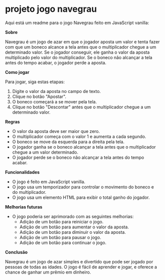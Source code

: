 
# projeto jogo navegrau

Aqui está um readme para o jogo Navegrau feito em JavaScript vanilla:

**Sobre**

Navegrau é um jogo de azar em que o jogador aposta um valor e tenta fazer com que um boneco alcance a tela antes que o multiplicador chegue a um determinado valor. Se o jogador conseguir, ele ganha o valor da aposta multiplicado pelo valor do multiplicador. Se o boneco não alcançar a tela antes do tempo acabar, o jogador perde a aposta.

**Como jogar**

Para jogar, siga estas etapas:

1. Digite o valor da aposta no campo de texto.
2. Clique no botão "Apostar".
3. O boneco começará a se mover pela tela.
4. Clique no botão "Descontar" antes que o multiplicador chegue a um determinado valor.

**Regras**

* O valor da aposta deve ser maior que zero.
* O multiplicador começa com o valor 1 e aumenta a cada segundo.
* O boneco se move da esquerda para a direita pela tela.
* O jogador ganha se o boneco alcançar a tela antes que o multiplicador chegue a um valor determinado.
* O jogador perde se o boneco não alcançar a tela antes do tempo acabar.

**Funcionalidades**

* O jogo é feito em JavaScript vanilla.
* O jogo usa um temporizador para controlar o movimento do boneco e do multiplicador.
* O jogo usa um elemento HTML para exibir o total ganho do jogador.

**Melhorias futuras**

* O jogo poderia ser aprimorado com as seguintes melhorias:
    * Adição de um botão para reiniciar o jogo.
    * Adição de um botão para aumentar o valor da aposta.
    * Adição de um botão para diminuir o valor da aposta.
    * Adição de um botão para pausar o jogo.
    * Adição de um botão para continuar o jogo.

**Conclusão**

Navegrau é um jogo de azar simples e divertido que pode ser jogado por pessoas de todas as idades. O jogo é fácil de aprender e jogar, e oferece a chance de ganhar um prêmio em dinheiro.
